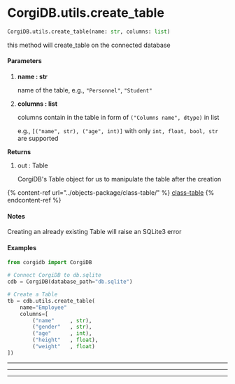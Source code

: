 # CorgiDB.utils.create\_table



```python
CorgiDB.utils.create_table(name: str, columns: list)
```

this method will create\_table on the connected database

#### **Parameters**&#x20;

1.  **name : str**

    name of the table, e.g., `"Personnel"`, `"Student"`
2.  **columns : list**

    columns contain in the table in form of `("Columns name", dtype)` in list

    e.g., `[("name", str), ("age", int)]` with only `int, float, bool, str` are supported

**Returns**

1.  out : Table

    CorgiDB's Table object for us to manipulate the table after the creation

{% content-ref url="../objects-package/class-table/" %}
[class-table](../objects-package/class-table/)
{% endcontent-ref %}

#### Notes

Creating an already existing Table will raise an SQLite3 error

#### Examples

```python
from corgidb import CorgiDB

# Connect CorgiDB to db.sqlite
cdb = CorgiDB(database_path="db.sqlite")

# Create a Table
tb = cdb.utils.create_table(
    name="Employee"
    columns=[
        ("name"     , str),
        ("gender"   , str),
        ("age"      , int),
        ("height"   , float),
        ("weight"   , float)
])
```







****

****

****
